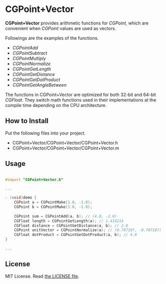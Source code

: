 CGPoint+Vector
==================

__CGPoint+Vector__ provides arithmetic functions for _CGPoint_, which are convenient when _CGPoint_ values are used as vectors.

Followings are the examples of the functions.

- _CGPointAdd_
- _CGPointSubtract_
- _CGPointMultiply_
- _CGPointNormalize_
- _CGPointGetLength_
- _CGPointGetDistance_
- _CGPointGetDotProduct_
- _CGPointGetAngleBetween_

The functions in CGPoint+Vector are optimized for both 32-bit and 64-bit _CGFloat_. They switch math functions used in their implementations at the compile time depending on the CPU architecture.

How to Install
--------------

Put the following files into your project.

- CGPoint+Vector/CGPoint+Vector/CGPoint+Vector.h
- CGPoint+Vector/CGPoint+Vector/CGPoint+Vector.m

Usage
-----

```objectivec

#import "CGPoint+Vector.h"

...

- (void)demo {
	CGPoint a = CGPointMake(1.0, -1.0);
	CGPoint b = CGPointMake(3.0, -1.0);
	
	CGPoint sum = CGPointAdd(a, b); // (4.0, -2.0)
	CGFloat length = CGPointGetLength(a); // 1.414214
	CGFloat distance = CGPointGetDistance(a, b); // 2.0
	CGPoint unitVector = CGPointNormalize(a); // (0.707107, -0.707107)
	CGFloat dotProduct = CGPointGetDotProduct(a, b); // 4.0
}

...

```

License
-------

MIT License. Read [the LICENSE file](LICENSE).
